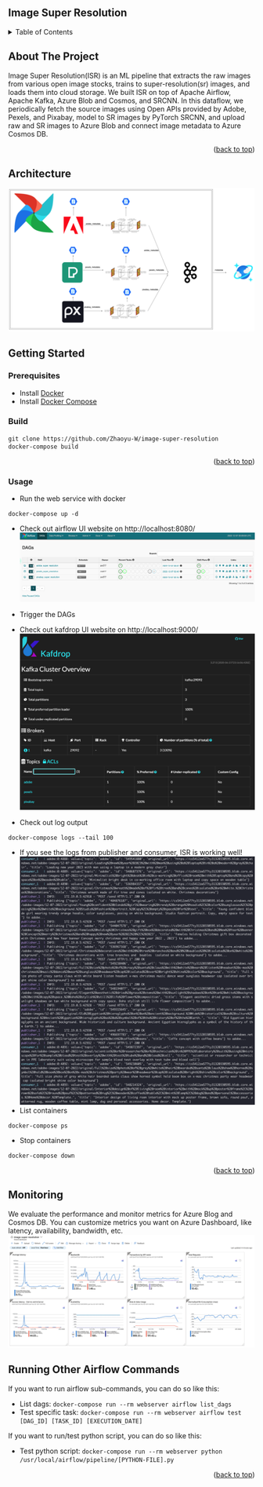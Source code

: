 Image Super Resolution
---
<!-- TABLE OF CONTENTS -->
<details>
  <summary>Table of Contents</summary>
  <ol>
    <li><a href="#about-the-project">About The Project</a></li>
    <li><a href="#architecture">Architecture</a></li>
    <li>
      <a href="#getting-started">Getting Started</a>
      <ul>
        <li><a href="#prerequisites">Prerequisites</a></li>
        <li><a href="#build">Build</a></li>
        <li><a href="#usage">Usage</a></li>
      </ul>
    </li>
    <li><a href="#running-other-airflow-commands">Running Other Airflow Commands</a></li>
  </ol>
</details>

## About The Project
Image Super Resolution(ISR) is an ML pipeline that extracts the raw images from various open image stocks, 
trains to super-resolution(sr) images, and loads them into cloud storage. We built ISR on top of Apache Airflow,
Apache Kafka, Azure Blob and Cosmos, and SRCNN. In this dataflow, we periodically fetch the source images using 
Open APIs provided by Adobe, Pexels, and Pixabay, model to SR images by PyTorch SRCNN, and upload raw and SR 
images to Azure Blob and connect image metadata to Azure Cosmos DB.

<p align="right">(<a href="#readme-top">back to top</a>)</p>

## Architecture
  <a href="https://github.com/Zhaoyu-W/image-super-resolution/docs/architecture.png">
    <img src="docs/architecture.png" alt="architecture" height=10%>
  </a>

## Getting Started
### Prerequisites

- Install [Docker](https://www.docker.com/)
- Install [Docker Compose](https://docs.docker.com/compose/install/)

### Build
```
git clone https://github.com/Zhaoyu-W/image-super-resolution
docker-compose build
```

<p align="right">(<a href="#readme-top">back to top</a>)</p>

### Usage

- Run the web service with docker
```
docker-compose up -d
```
- Check out airflow UI website on http://localhost:8080/
  <a href="https://github.com/Zhaoyu-W/image-super-resolution/docs/kafdrop.png">
    <img src="docs/airflow.png" alt="airflow">
  </a>
- Trigger the DAGs
- Check out kafdrop UI website on http://localhost:9000/
  <a href="https://github.com/Zhaoyu-W/image-super-resolution/docs/kafdrop.png">
    <img src="docs/kafdrop.png" alt="kafdrop">
  </a>

- Check out log output
```
docker-compose logs --tail 100
```
- If you see the logs from publisher and consumer, ISR is working well! 
  <a href="https://github.com/Zhaoyu-W/image-super-resolution/docs/logs.png">
    <img src="docs/logs.png" alt="logs" height=10%>
  </a>
- List containers
```
docker-compose ps
```
- Stop containers
```
docker-compose down
```

<p align="right">(<a href="#readme-top">back to top</a>)</p>

## Monitoring
We evaluate the performance and monitor metrics for Azure Blog and Cosmos DB. You can customize 
metrics you want on Azure Dashboard, like latency, availability, bandwidth, etc.
  <a href="https://github.com/Zhaoyu-W/image-super-resolution/docs/azure_monitoring.png">
    <img src="docs/azure_monitoring.png" alt="azure_monitoring">
  </a>

## Running Other Airflow Commands

If you want to run airflow sub-commands, you can do so like this:

- List dags: `docker-compose run --rm webserver airflow list_dags`
- Test specific task: `docker-compose run --rm webserver airflow test [DAG_ID] [TASK_ID] [EXECUTION_DATE]`

If you want to run/test python script, you can do so like this:
- Test python script: `docker-compose run --rm webserver python /usr/local/airflow/pipeline/[PYTHON-FILE].py` 

<p align="right">(<a href="#readme-top">back to top</a>)</p>
